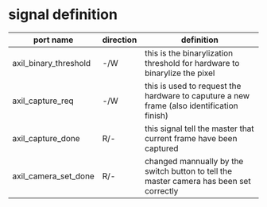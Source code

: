 # signal definition

port name | direction | definition
--------- | --------- | ----------
axil_binary_threshold | -/W | this is the binarylization threshold for hardware to binarylize the pixel
axil_capture_req | -/W | this is used to request the hardware to caputure a new frame (also identification finish)
axil_capture_done | R/- | this signal tell the master that current frame have been captured
axil_camera_set_done | R/- | changed mannually by the switch button to tell the master camera has been set correctly

